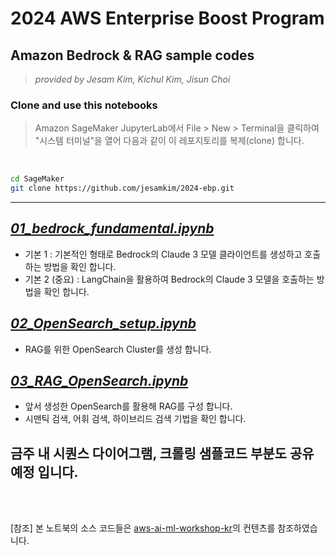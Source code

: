 # 2024 AWS Enterprise Boost Program

## Amazon Bedrock & RAG sample codes
> <i> provided by Jesam Kim, Kichul Kim, Jisun Choi</i>


### Clone and use this notebooks
> Amazon SageMaker JupyterLab에서 File > New > Terminal을 클릭하여 "시스템 터미널"을 열어 다음과 같이 이 레포지토리를 복제(clone) 합니다.
<br>


```bash
cd SageMaker
git clone https://github.com/jesamkim/2024-ebp.git

```

---

## <i>[01_bedrock_fundamental.ipynb](./01_bedrock_fundamental.ipynb)</i>
* 기본 1 : 기본적인 형태로 Bedrock의 Claude 3 모델 클라이언트를 생성하고 호출하는 방법을 확인 합니다.
* 기본 2 (중요) : LangChain을 활용하여 Bedrock의 Claude 3 모델을 호출하는 방법을 확인 합니다.


## <i>[02_OpenSearch_setup.ipynb](./02_OpenSearch_setup.ipynb)</i>
* RAG를 위한 OpenSearch Cluster를 생성 합니다.


## <i>[03_RAG_OpenSearch.ipynb](./03_RAG_OpenSearch.ipynb)</i>
* 앞서 생성한 OpenSearch를 활용해 RAG를 구성 합니다.
* 시맨틱 검색, 어휘 검색, 하이브리드 검색 기법을 확인 합니다.




## 금주 내 시퀀스 다이어그램, 크롤링 샘플코드 부분도 공유 예정 입니다.


<br><br>

[참조] 본 노트북의 소스 코드들은 [aws-ai-ml-workshop-kr](https://github.com/aws-samples/aws-ai-ml-workshop-kr)의 컨텐츠를 참조하였습니다.


